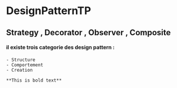 # DesignPatternTP
## Strategy ,  Decorator , Observer , Composite

#### il existe trois categorie des design pattern : <br/> 
    - Structure 
    - Comportement
    - Creation
    
    **This is bold text**
    

   
